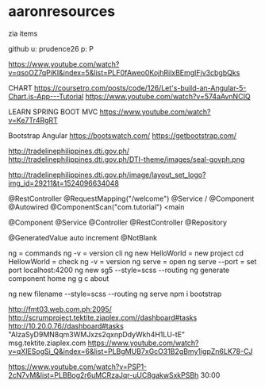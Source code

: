 # aaronresources
zia items


github
u: prudence26
p: P


https://www.youtube.com/watch?v=qsoOZ7qPiKI&index=5&list=PLF0fAweo0KojhRilxBEmgIFjv3cbgbQks

CHART https://coursetro.com/posts/code/126/Let's-build-an-Angular-5-Chart.js-App---Tutorial
https://www.youtube.com/watch?v=574aAvnNCIQ

LEARN SPRING BOOT MVC
https://www.youtube.com/watch?v=Ke7Tr4RgRT

Bootstrap Angular
https://bootswatch.com/
https://getbootstrap.com/


http://tradelinephilippines.dti.gov.ph/
http://tradelinephilippines.dti.gov.ph/DTI-theme/images/seal-govph.png

http://tradelinephilippines.dti.gov.ph/image/layout_set_logo?img_id=29211&t=1524096634048

@RestController
@RequestMapping("/welcome")
@Service / @Component
@Autowired
@ComponentScan("com.tutorial") <main

@Component
@Service
@Controller
@RestController
@Repository

@GeneratedValue auto increment
@NotBlank

ng = commands
ng -v = version cli
ng new HelloWorld = new project
cd HellowWorld = check
ng -v = version
ng serve = open 
ng serve --port = set port localhost:4200
ng new sg5 --style=scss --routing
ng generate component home
ng g c about

ng new filename --style=scss --routing
ng serve
npm i bootstrap



http://fmt03.web.com.ph:2095/
http://scrumproject.tektite.ziaplex.com//dashboard#tasks
http://10.20.0.76//dashboard#tasks
"AIzaSyD9MN8qm3WMJxzs2qxnpDdyWkh4H1LU-tE"
msg.tektite.ziaplex.com
https://www.youtube.com/watch?v=qXIESogSi_Q&index=6&list=PLBgMUB7xGcO31B2gBmy1igpZn6LK78-CJ

https://www.youtube.com/watch?v=PSP1-2cN7vM&list=PLBBog2r6uMCRzaJqr-uUC8gakwSxkPSBh
30:00
